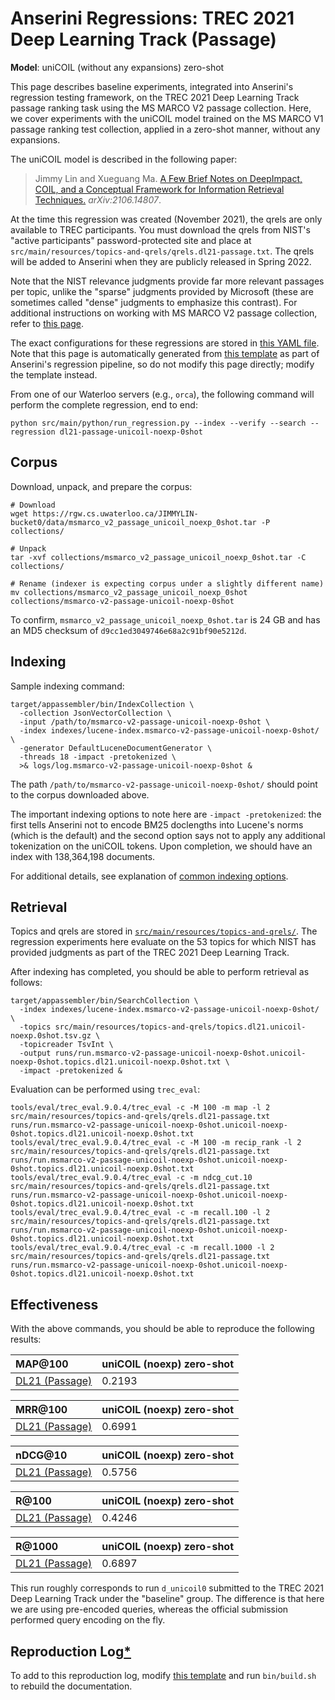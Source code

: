 # Anserini Regressions: TREC 2021 Deep Learning Track (Passage)

**Model**: uniCOIL (without any expansions) zero-shot

This page describes baseline experiments, integrated into Anserini's regression testing framework, on the TREC 2021 Deep Learning Track passage ranking task using the MS MARCO V2 passage collection.
Here, we cover experiments with the uniCOIL model trained on the MS MARCO V1 passage ranking test collection, applied in a zero-shot manner, without any expansions.

The uniCOIL model is described in the following paper:

> Jimmy Lin and Xueguang Ma. [A Few Brief Notes on DeepImpact, COIL, and a Conceptual Framework for Information Retrieval Techniques.](https://arxiv.org/abs/2106.14807) _arXiv:2106.14807_.

At the time this regression was created (November 2021), the qrels are only available to TREC participants.
You must download the qrels from NIST's "active participants" password-protected site and place at `src/main/resources/topics-and-qrels/qrels.dl21-passage.txt`.
The qrels will be added to Anserini when they are publicly released in Spring 2022.

Note that the NIST relevance judgments provide far more relevant passages per topic, unlike the "sparse" judgments provided by Microsoft (these are sometimes called "dense" judgments to emphasize this contrast).
For additional instructions on working with MS MARCO V2 passage collection, refer to [this page](experiments-msmarco-v2.md).

The exact configurations for these regressions are stored in [this YAML file](../src/main/resources/regression/dl21-passage-unicoil-noexp-0shot.yaml).
Note that this page is automatically generated from [this template](../src/main/resources/docgen/templates/dl21-passage-unicoil-noexp-0shot.template) as part of Anserini's regression pipeline, so do not modify this page directly; modify the template instead.

From one of our Waterloo servers (e.g., `orca`), the following command will perform the complete regression, end to end:

```
python src/main/python/run_regression.py --index --verify --search --regression dl21-passage-unicoil-noexp-0shot
```

## Corpus

Download, unpack, and prepare the corpus:

```
# Download
wget https://rgw.cs.uwaterloo.ca/JIMMYLIN-bucket0/data/msmarco_v2_passage_unicoil_noexp_0shot.tar -P collections/

# Unpack
tar -xvf collections/msmarco_v2_passage_unicoil_noexp_0shot.tar -C collections/

# Rename (indexer is expecting corpus under a slightly different name)
mv collections/msmarco_v2_passage_unicoil_noexp_0shot collections/msmarco-v2-passage-unicoil-noexp-0shot
```

To confirm, `msmarco_v2_passage_unicoil_noexp_0shot.tar` is 24 GB and has an MD5 checksum of `d9cc1ed3049746e68a2c91bf90e5212d`.

## Indexing

Sample indexing command:

```
target/appassembler/bin/IndexCollection \
  -collection JsonVectorCollection \
  -input /path/to/msmarco-v2-passage-unicoil-noexp-0shot \
  -index indexes/lucene-index.msmarco-v2-passage-unicoil-noexp-0shot/ \
  -generator DefaultLuceneDocumentGenerator \
  -threads 18 -impact -pretokenized \
  >& logs/log.msmarco-v2-passage-unicoil-noexp-0shot &
```

The path `/path/to/msmarco-v2-passage-unicoil-noexp-0shot/` should point to the corpus downloaded above.

The important indexing options to note here are `-impact -pretokenized`: the first tells Anserini not to encode BM25 doclengths into Lucene's norms (which is the default) and the second option says not to apply any additional tokenization on the uniCOIL tokens.
Upon completion, we should have an index with 138,364,198 documents.

For additional details, see explanation of [common indexing options](common-indexing-options.md).

## Retrieval

Topics and qrels are stored in [`src/main/resources/topics-and-qrels/`](../src/main/resources/topics-and-qrels/).
The regression experiments here evaluate on the 53 topics for which NIST has provided judgments as part of the TREC 2021 Deep Learning Track.
<!-- The original data can be found [here](https://trec.nist.gov/data/deep2021.html). -->

After indexing has completed, you should be able to perform retrieval as follows:

```
target/appassembler/bin/SearchCollection \
  -index indexes/lucene-index.msmarco-v2-passage-unicoil-noexp-0shot/ \
  -topics src/main/resources/topics-and-qrels/topics.dl21.unicoil-noexp.0shot.tsv.gz \
  -topicreader TsvInt \
  -output runs/run.msmarco-v2-passage-unicoil-noexp-0shot.unicoil-noexp-0shot.topics.dl21.unicoil-noexp.0shot.txt \
  -impact -pretokenized &
```

Evaluation can be performed using `trec_eval`:

```
tools/eval/trec_eval.9.0.4/trec_eval -c -M 100 -m map -l 2 src/main/resources/topics-and-qrels/qrels.dl21-passage.txt runs/run.msmarco-v2-passage-unicoil-noexp-0shot.unicoil-noexp-0shot.topics.dl21.unicoil-noexp.0shot.txt
tools/eval/trec_eval.9.0.4/trec_eval -c -M 100 -m recip_rank -l 2 src/main/resources/topics-and-qrels/qrels.dl21-passage.txt runs/run.msmarco-v2-passage-unicoil-noexp-0shot.unicoil-noexp-0shot.topics.dl21.unicoil-noexp.0shot.txt
tools/eval/trec_eval.9.0.4/trec_eval -c -m ndcg_cut.10 src/main/resources/topics-and-qrels/qrels.dl21-passage.txt runs/run.msmarco-v2-passage-unicoil-noexp-0shot.unicoil-noexp-0shot.topics.dl21.unicoil-noexp.0shot.txt
tools/eval/trec_eval.9.0.4/trec_eval -c -m recall.100 -l 2 src/main/resources/topics-and-qrels/qrels.dl21-passage.txt runs/run.msmarco-v2-passage-unicoil-noexp-0shot.unicoil-noexp-0shot.topics.dl21.unicoil-noexp.0shot.txt
tools/eval/trec_eval.9.0.4/trec_eval -c -m recall.1000 -l 2 src/main/resources/topics-and-qrels/qrels.dl21-passage.txt runs/run.msmarco-v2-passage-unicoil-noexp-0shot.unicoil-noexp-0shot.topics.dl21.unicoil-noexp.0shot.txt
```

## Effectiveness

With the above commands, you should be able to reproduce the following results:

| MAP@100                                                                                                      | uniCOIL (noexp) zero-shot|
|:-------------------------------------------------------------------------------------------------------------|-----------|
| [DL21 (Passage)](https://microsoft.github.io/msmarco/TREC-Deep-Learning)                                     | 0.2193    |


| MRR@100                                                                                                      | uniCOIL (noexp) zero-shot|
|:-------------------------------------------------------------------------------------------------------------|-----------|
| [DL21 (Passage)](https://microsoft.github.io/msmarco/TREC-Deep-Learning)                                     | 0.6991    |


| nDCG@10                                                                                                      | uniCOIL (noexp) zero-shot|
|:-------------------------------------------------------------------------------------------------------------|-----------|
| [DL21 (Passage)](https://microsoft.github.io/msmarco/TREC-Deep-Learning)                                     | 0.5756    |


| R@100                                                                                                        | uniCOIL (noexp) zero-shot|
|:-------------------------------------------------------------------------------------------------------------|-----------|
| [DL21 (Passage)](https://microsoft.github.io/msmarco/TREC-Deep-Learning)                                     | 0.4246    |


| R@1000                                                                                                       | uniCOIL (noexp) zero-shot|
|:-------------------------------------------------------------------------------------------------------------|-----------|
| [DL21 (Passage)](https://microsoft.github.io/msmarco/TREC-Deep-Learning)                                     | 0.6897    |

This run roughly corresponds to run `d_unicoil0` submitted to the TREC 2021 Deep Learning Track under the "baseline" group.
The difference is that here we are using pre-encoded queries, whereas the official submission performed query encoding on the fly.

## Reproduction Log[*](reproducibility.md)

To add to this reproduction log, modify [this template](../src/main/resources/docgen/templates/dl21-passage-unicoil-noexp-0shot.template) and run `bin/build.sh` to rebuild the documentation.

